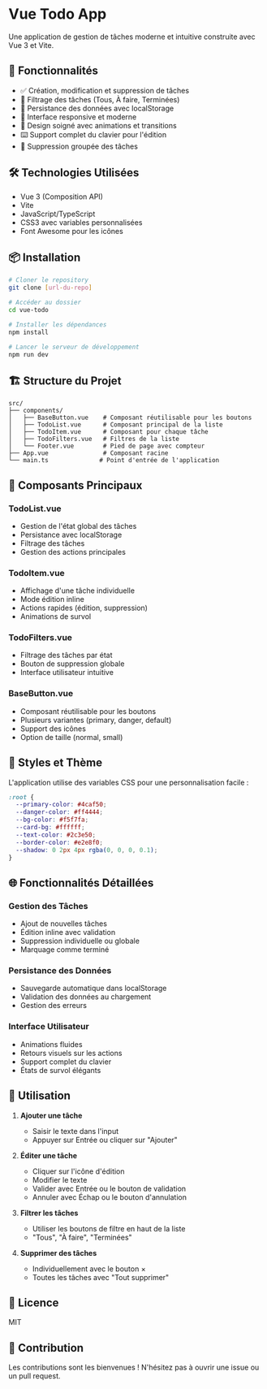 # Vue Todo App

Une application de gestion de tâches moderne et intuitive construite avec Vue 3 et Vite.

## 🌟 Fonctionnalités

- ✅ Création, modification et suppression de tâches
- 🔄 Filtrage des tâches (Tous, À faire, Terminées)
- 💾 Persistance des données avec localStorage
- 📱 Interface responsive et moderne
- 🎨 Design soigné avec animations et transitions
- ⌨️ Support complet du clavier pour l'édition
- 🧹 Suppression groupée des tâches

## 🛠️ Technologies Utilisées

- Vue 3 (Composition API)
- Vite
- JavaScript/TypeScript
- CSS3 avec variables personnalisées
- Font Awesome pour les icônes

## 📦 Installation

```bash
# Cloner le repository
git clone [url-du-repo]

# Accéder au dossier
cd vue-todo

# Installer les dépendances
npm install

# Lancer le serveur de développement
npm run dev
```

## 🏗️ Structure du Projet

```
src/
├── components/
│   ├── BaseButton.vue    # Composant réutilisable pour les boutons
│   ├── TodoList.vue      # Composant principal de la liste
│   ├── TodoItem.vue      # Composant pour chaque tâche
│   ├── TodoFilters.vue   # Filtres de la liste
│   └── Footer.vue        # Pied de page avec compteur
├── App.vue               # Composant racine
└── main.ts              # Point d'entrée de l'application
```

## 🎯 Composants Principaux

### TodoList.vue

- Gestion de l'état global des tâches
- Persistance avec localStorage
- Filtrage des tâches
- Gestion des actions principales

### TodoItem.vue

- Affichage d'une tâche individuelle
- Mode édition inline
- Actions rapides (édition, suppression)
- Animations de survol

### TodoFilters.vue

- Filtrage des tâches par état
- Bouton de suppression globale
- Interface utilisateur intuitive

### BaseButton.vue

- Composant réutilisable pour les boutons
- Plusieurs variantes (primary, danger, default)
- Support des icônes
- Option de taille (normal, small)

## 🎨 Styles et Thème

L'application utilise des variables CSS pour une personnalisation facile :

```css
:root {
  --primary-color: #4caf50;
  --danger-color: #ff4444;
  --bg-color: #f5f7fa;
  --card-bg: #ffffff;
  --text-color: #2c3e50;
  --border-color: #e2e8f0;
  --shadow: 0 2px 4px rgba(0, 0, 0, 0.1);
}
```

## 🌐 Fonctionnalités Détaillées

### Gestion des Tâches

- Ajout de nouvelles tâches
- Édition inline avec validation
- Suppression individuelle ou globale
- Marquage comme terminé

### Persistance des Données

- Sauvegarde automatique dans localStorage
- Validation des données au chargement
- Gestion des erreurs

### Interface Utilisateur

- Animations fluides
- Retours visuels sur les actions
- Support complet du clavier
- États de survol élégants

## 🔧 Utilisation

1. **Ajouter une tâche**

   - Saisir le texte dans l'input
   - Appuyer sur Entrée ou cliquer sur "Ajouter"

2. **Éditer une tâche**

   - Cliquer sur l'icône d'édition
   - Modifier le texte
   - Valider avec Entrée ou le bouton de validation
   - Annuler avec Échap ou le bouton d'annulation

3. **Filtrer les tâches**

   - Utiliser les boutons de filtre en haut de la liste
   - "Tous", "À faire", "Terminées"

4. **Supprimer des tâches**
   - Individuellement avec le bouton ×
   - Toutes les tâches avec "Tout supprimer"

## 📝 Licence

MIT

## 👥 Contribution

Les contributions sont les bienvenues ! N'hésitez pas à ouvrir une issue ou un pull request.
